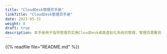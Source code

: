 ```yaml
---
title: "CloudDesk管理员手册"
linkTitle: "CloudDesk管理员手册"
date: 2023-05-31
weight: 8
draft: true
description: 本手册用于指导管理员实施CloudDesk桌面虚拟化系统的管理，管理员需要具备基本的Windows操作系统安装维护经验。拥有常见虚拟化平台的使用经验（如XenServer、ESXi、Hyper-V或者KVM等），对于理解本手册内容有很大帮助。  
---
```

{{% readfile file="README.md" %}}
